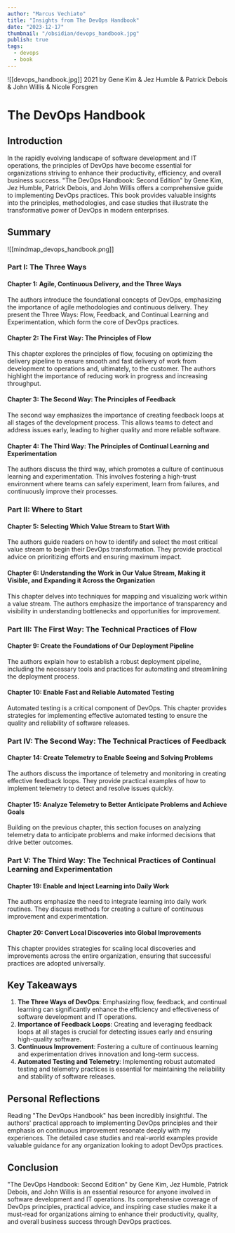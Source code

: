 ```yaml
---
author: "Marcus Vechiato"
title: "Insights from The DevOps Handbook"
date: "2023-12-17"
thumbnail: "/obsidian/devops_handbook.jpg"
publish: true
tags: 
  - devops
  - book
--- 
```


![[devops_handbook.jpg]]
2021 by Gene Kim & Jez Humble & Patrick Debois & John Willis & Nicole Forsgren

# The DevOps Handbook

## Introduction

In the rapidly evolving landscape of software development and IT operations, the principles of DevOps have become essential for organizations striving to enhance their productivity, efficiency, and overall business success. "The DevOps Handbook: Second Edition" by Gene Kim, Jez Humble, Patrick Debois, and John Willis offers a comprehensive guide to implementing DevOps practices. This book provides valuable insights into the principles, methodologies, and case studies that illustrate the transformative power of DevOps in modern enterprises.

## Summary
![[mindmap_devops_handbook.png]]
### Part I: The Three Ways

#### Chapter 1: Agile, Continuous Delivery, and the Three Ways
The authors introduce the foundational concepts of DevOps, emphasizing the importance of agile methodologies and continuous delivery. They present the Three Ways: Flow, Feedback, and Continual Learning and Experimentation, which form the core of DevOps practices.

#### Chapter 2: The First Way: The Principles of Flow
This chapter explores the principles of flow, focusing on optimizing the delivery pipeline to ensure smooth and fast delivery of work from development to operations and, ultimately, to the customer. The authors highlight the importance of reducing work in progress and increasing throughput.

#### Chapter 3: The Second Way: The Principles of Feedback
The second way emphasizes the importance of creating feedback loops at all stages of the development process. This allows teams to detect and address issues early, leading to higher quality and more reliable software.

#### Chapter 4: The Third Way: The Principles of Continual Learning and Experimentation
The authors discuss the third way, which promotes a culture of continuous learning and experimentation. This involves fostering a high-trust environment where teams can safely experiment, learn from failures, and continuously improve their processes.

### Part II: Where to Start

#### Chapter 5: Selecting Which Value Stream to Start With
The authors guide readers on how to identify and select the most critical value stream to begin their DevOps transformation. They provide practical advice on prioritizing efforts and ensuring maximum impact.

#### Chapter 6: Understanding the Work in Our Value Stream, Making it Visible, and Expanding it Across the Organization
This chapter delves into techniques for mapping and visualizing work within a value stream. The authors emphasize the importance of transparency and visibility in understanding bottlenecks and opportunities for improvement.

### Part III: The First Way: The Technical Practices of Flow

#### Chapter 9: Create the Foundations of Our Deployment Pipeline
The authors explain how to establish a robust deployment pipeline, including the necessary tools and practices for automating and streamlining the deployment process.

#### Chapter 10: Enable Fast and Reliable Automated Testing
Automated testing is a critical component of DevOps. This chapter provides strategies for implementing effective automated testing to ensure the quality and reliability of software releases.

### Part IV: The Second Way: The Technical Practices of Feedback

#### Chapter 14: Create Telemetry to Enable Seeing and Solving Problems
The authors discuss the importance of telemetry and monitoring in creating effective feedback loops. They provide practical examples of how to implement telemetry to detect and resolve issues quickly.

#### Chapter 15: Analyze Telemetry to Better Anticipate Problems and Achieve Goals
Building on the previous chapter, this section focuses on analyzing telemetry data to anticipate problems and make informed decisions that drive better outcomes.

### Part V: The Third Way: The Technical Practices of Continual Learning and Experimentation

#### Chapter 19: Enable and Inject Learning into Daily Work
The authors emphasize the need to integrate learning into daily work routines. They discuss methods for creating a culture of continuous improvement and experimentation.

#### Chapter 20: Convert Local Discoveries into Global Improvements
This chapter provides strategies for scaling local discoveries and improvements across the entire organization, ensuring that successful practices are adopted universally.

## Key Takeaways

1. **The Three Ways of DevOps**: Emphasizing flow, feedback, and continual learning can significantly enhance the efficiency and effectiveness of software development and IT operations.
2. **Importance of Feedback Loops**: Creating and leveraging feedback loops at all stages is crucial for detecting issues early and ensuring high-quality software.
3. **Continuous Improvement**: Fostering a culture of continuous learning and experimentation drives innovation and long-term success.
4. **Automated Testing and Telemetry**: Implementing robust automated testing and telemetry practices is essential for maintaining the reliability and stability of software releases.

## Personal Reflections

Reading "The DevOps Handbook" has been incredibly insightful. The authors' practical approach to implementing DevOps principles and their emphasis on continuous improvement resonate deeply with my experiences. The detailed case studies and real-world examples provide valuable guidance for any organization looking to adopt DevOps practices.

## Conclusion

"The DevOps Handbook: Second Edition" by Gene Kim, Jez Humble, Patrick Debois, and John Willis is an essential resource for anyone involved in software development and IT operations. Its comprehensive coverage of DevOps principles, practical advice, and inspiring case studies make it a must-read for organizations aiming to enhance their productivity, quality, and overall business success through DevOps practices.

